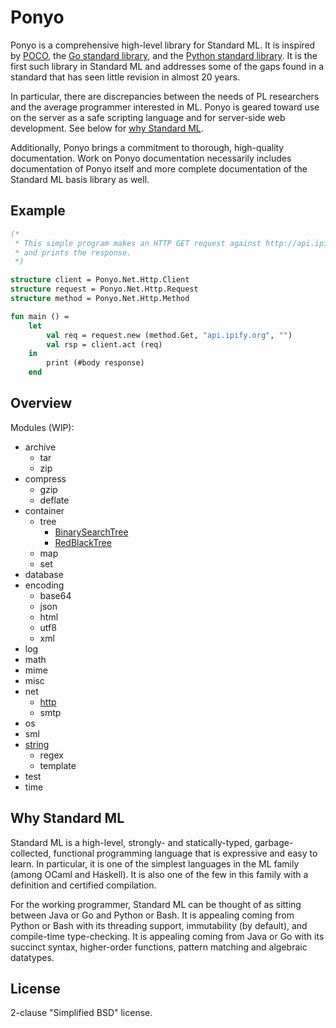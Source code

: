 # Ponyo

Ponyo is a comprehensive high-level library for Standard ML. It is inspired
by [POCO](http://pocoproject.org/), the [Go standard library](https://golang.org/pkg/),
and the [Python standard library](https://docs.python.org/3/library/). It is the first
such library in Standard ML and addresses some of the gaps found in
a standard that has seen little revision in almost 20 years.

In particular, there are discrepancies between the needs of PL researchers and the
average programmer interested in ML. Ponyo is geared toward use on the server as a
safe scripting language and for server-side web development. See below for
[why Standard ML](#why-standard-ml).

Additionally, Ponyo brings a commitment to thorough, high-quality documentation. Work on
Ponyo documentation necessarily includes documentation of Ponyo itself and more complete
documentation of the Standard ML basis library as well.

## Example

```sml
(*
 * This simple program makes an HTTP GET request against http://api.ipify.org/
 * and prints the response.
 *)

structure client = Ponyo.Net.Http.Client
structure request = Ponyo.Net.Http.Request
structure method = Ponyo.Net.Http.Method

fun main () =
    let
        val req = request.new (method.Get, "api.ipify.org", "")
        val rsp = client.act (req)
    in
        print (#body response)
    end
```

## Overview

Modules (WIP):
* archive
  * tar
  * zip
* compress
  * gzip
  * deflate
* container
  * tree
    * [BinarySearchTree](https://github.com/eatonphil/ponyo/blob/master/src/container/tree/binarysearch.sml)
    * [RedBlackTree](https://github.com/eatonphil/ponyo/blob/master/src/container/tree/redblack.sml)
  * map
  * set
* database
* encoding
  * base64
  * json
  * html
  * utf8
  * xml
* log
* math
* mime
* misc
* net
  * [http](https://github.com/eatonphil/ponyo/blob/master/src/net/http/http.sml)
  * smtp
* os
* sml
* [string](https://github.com/eatonphil/ponyo/blob/master/src/string/string.sml)
  * regex
  * template
* test
* time

## Why Standard ML

Standard ML is a high-level, strongly- and statically-typed, garbage-collected,
functional programming language that is expressive and easy to learn. In particular,
it is one of the simplest languages in the ML family (among OCaml and Haskell).
It is also one of the few in this family with a definition and certified compilation.

For the working programmer, Standard ML can be thought of as sitting between Java or
Go and Python or Bash. It is appealing coming from Python or Bash with its threading
support, immutability (by default), and compile-time type-checking. It is appealing
coming from Java or Go with its succinct syntax, higher-order functions, pattern
matching and algebraic datatypes.

## License

2-clause "Simplified BSD" license.
